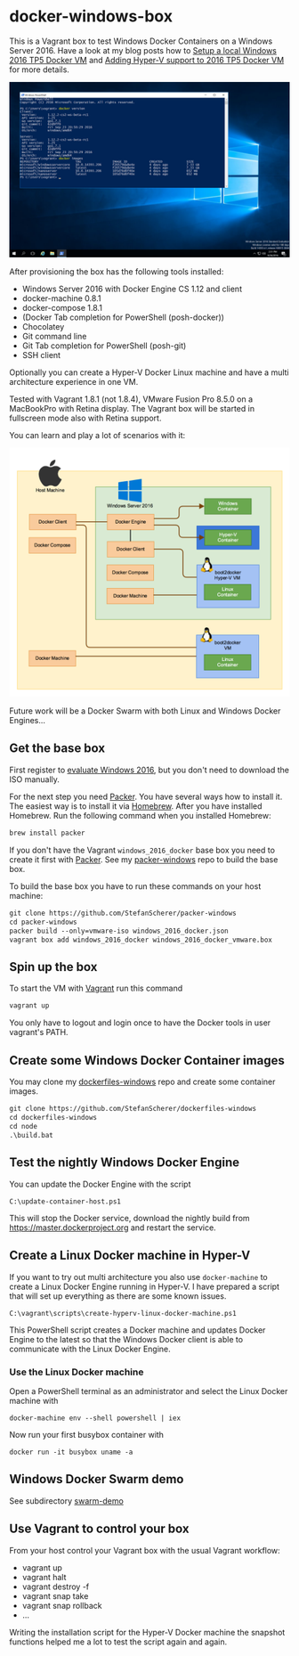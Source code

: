 # docker-windows-box

This is a Vagrant box to test Windows Docker Containers on a Windows Server 2016. Have a look at my blog posts how to [Setup a local Windows 2016 TP5 Docker VM](https://stefanscherer.github.io/setup-local-windows-2016-tp5-docker-vm/) and [Adding Hyper-V support to 2016 TP5 Docker VM](https://stefanscherer.github.io/adding-hyper-v-support-to-2016-tp5-docker-vm/) for more details.

![](images/server2016.png)

After provisioning the box has the following tools installed:

* Windows Server 2016 with Docker Engine CS 1.12 and client
* docker-machine 0.8.1
* docker-compose 1.8.1
* (Docker Tab completion for PowerShell (posh-docker))
* Chocolatey
* Git command line
* Git Tab completion for PowerShell (posh-git)
* SSH client

Optionally you can create a Hyper-V Docker Linux machine and have a multi architecture experience in one VM.

Tested with Vagrant 1.8.1 (not 1.8.4), VMware Fusion Pro 8.5.0 on a MacBookPro with Retina display. The Vagrant box will be started in fullscreen mode also with Retina support.

You can learn and play a lot of scenarios with it:

![](images/docker-windows-box.png)

Future work will be a Docker Swarm with both Linux and Windows Docker Engines...

## Get the base box

First register to [evaluate Windows 2016](https://www.microsoft.com/evalcenter/evaluate-windows-server-2016), but you don't need to download the ISO manually.

For the next step you need [Packer](https://packer.io). You have several ways how to install it. The easiest way is to install it via [Homebrew](http://brew.sh/). After you have installed Homebrew. Run the following command when you installed Homebrew:
```bash
brew install packer
```
If you don't have the Vagrant `windows_2016_docker` base box you need to create it first with [Packer](https://packer.io). See my [packer-windows](https://github.com/StefanScherer/packer-windows) repo to build the base box.

To build the base box you have to run these commands on your host machine:

```
git clone https://github.com/StefanScherer/packer-windows
cd packer-windows
packer build --only=vmware-iso windows_2016_docker.json
vagrant box add windows_2016_docker windows_2016_docker_vmware.box
```

## Spin up the box

To start the VM with [Vagrant](https://vagrantup.com) run this command

```bash
vagrant up
```

You only have to logout and login once to have the Docker tools in user vagrant's PATH.

## Create some Windows Docker Container images

You may clone my [dockerfiles-windows](https://github.com/StefanScherer/dockerfiles-windows) repo and create some container images.

```
git clone https://github.com/StefanScherer/dockerfiles-windows
cd dockerfiles-windows
cd node
.\build.bat
```

## Test the nightly Windows Docker Engine

You can update the Docker Engine with the script

```
C:\update-container-host.ps1
```

This will stop the Docker service, download the nightly build from https://master.dockerproject.org and restart the service.

## Create a Linux Docker machine in Hyper-V

If you want to try out multi architecture you also use `docker-machine` to create a Linux Docker Engine running in Hyper-V.
I have prepared a script that will set up everything as there are some known issues.

```
C:\vagrant\scripts\create-hyperv-linux-docker-machine.ps1
```

This PowerShell script creates a Docker machine and updates Docker Engine to the latest so that the Windows Docker client is able to communicate with the Linux Docker Engine.

### Use the Linux Docker machine

Open a PowerShell terminal as an administrator and select the Linux Docker machine with

```
docker-machine env --shell powershell | iex
```

Now run your first busybox container with

```
docker run -it busybox uname -a
```

## Windows Docker Swarm demo

See subdirectory [swarm-demo](swarm-demo/README.md)

## Use Vagrant to control your box

From your host control your Vagrant box with the usual Vagrant workflow:

* vagrant up
* vagrant halt
* vagrant destroy -f
* vagrant snap take
* vagrant snap rollback
* ...

Writing the installation script for the Hyper-V Docker machine the snapshot functions helped me a lot to test the script again and again.
